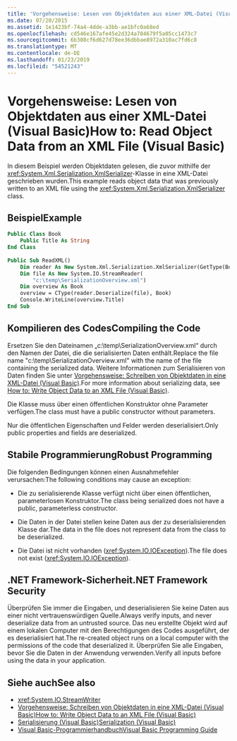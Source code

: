 ```yaml
---
title: 'Vorgehensweise: Lesen von Objektdaten aus einer XML-Datei (Visual Basic)'
ms.date: 07/20/2015
ms.assetid: 1e1423bf-74a4-4dde-a3bb-ae1bfc0a68ed
ms.openlocfilehash: cd546e167afe45e2d324a784679f5a05cc1473c7
ms.sourcegitcommit: 6b308cf6d627d78ee36dbbae8972a310ac7fd6c8
ms.translationtype: MT
ms.contentlocale: de-DE
ms.lasthandoff: 01/23/2019
ms.locfileid: "54521243"
---
```

# <a name="how-to-read-object-data-from-an-xml-file-visual-basic"></a><span data-ttu-id="5f0e5-102">Vorgehensweise: Lesen von Objektdaten aus einer XML-Datei (Visual Basic)</span><span class="sxs-lookup"><span data-stu-id="5f0e5-102">How to: Read Object Data from an XML File (Visual Basic)</span></span>
<span data-ttu-id="5f0e5-103">In diesem Beispiel werden Objektdaten gelesen, die zuvor mithilfe der <xref:System.Xml.Serialization.XmlSerializer>-Klasse in eine XML-Datei geschrieben wurden.</span><span class="sxs-lookup"><span data-stu-id="5f0e5-103">This example reads object data that was previously written to an XML file using the <xref:System.Xml.Serialization.XmlSerializer> class.</span></span>  
  
## <a name="example"></a><span data-ttu-id="5f0e5-104">Beispiel</span><span class="sxs-lookup"><span data-stu-id="5f0e5-104">Example</span></span>  
  
```vb  
Public Class Book  
    Public Title As String  
End Class  
  
Public Sub ReadXML()  
    Dim reader As New System.Xml.Serialization.XmlSerializer(GetType(Book))  
    Dim file As New System.IO.StreamReader(  
        "c:\temp\SerializationOverview.xml")  
    Dim overview As Book  
    overview = CType(reader.Deserialize(file), Book)  
    Console.WriteLine(overview.Title)  
End Sub  
```  
  
## <a name="compiling-the-code"></a><span data-ttu-id="5f0e5-105">Kompilieren des Codes</span><span class="sxs-lookup"><span data-stu-id="5f0e5-105">Compiling the Code</span></span>  
 <span data-ttu-id="5f0e5-106">Ersetzen Sie den Dateinamen „c:\temp\SerializationOverview.xml“ durch den Namen der Datei, die die serialisierten Daten enthält.</span><span class="sxs-lookup"><span data-stu-id="5f0e5-106">Replace the file name "c:\temp\SerializationOverview.xml" with the name of the file containing the serialized data.</span></span> <span data-ttu-id="5f0e5-107">Weitere Informationen zum Serialisieren von Daten finden Sie unter [Vorgehensweise: Schreiben von Objektdaten in eine XML-Datei (Visual Basic)](../../../../visual-basic/programming-guide/concepts/serialization/how-to-write-object-data-to-an-xml-file.md).</span><span class="sxs-lookup"><span data-stu-id="5f0e5-107">For more information about serializing data, see [How to: Write Object Data to an XML File (Visual Basic)](../../../../visual-basic/programming-guide/concepts/serialization/how-to-write-object-data-to-an-xml-file.md).</span></span>  
  
 <span data-ttu-id="5f0e5-108">Die Klasse muss über einen öffentlichen Konstruktor ohne Parameter verfügen.</span><span class="sxs-lookup"><span data-stu-id="5f0e5-108">The class must have a public constructor without parameters.</span></span>  
  
 <span data-ttu-id="5f0e5-109">Nur die öffentlichen Eigenschaften und Felder werden deserialisiert.</span><span class="sxs-lookup"><span data-stu-id="5f0e5-109">Only public properties and fields are deserialized.</span></span>  
  
## <a name="robust-programming"></a><span data-ttu-id="5f0e5-110">Stabile Programmierung</span><span class="sxs-lookup"><span data-stu-id="5f0e5-110">Robust Programming</span></span>  
 <span data-ttu-id="5f0e5-111">Die folgenden Bedingungen können einen Ausnahmefehler verursachen:</span><span class="sxs-lookup"><span data-stu-id="5f0e5-111">The following conditions may cause an exception:</span></span>  
  
-   <span data-ttu-id="5f0e5-112">Die zu serialisierende Klasse verfügt nicht über einen öffentlichen, parameterlosen Konstruktor.</span><span class="sxs-lookup"><span data-stu-id="5f0e5-112">The class being serialized does not have a public, parameterless constructor.</span></span>  
  
-   <span data-ttu-id="5f0e5-113">Die Daten in der Datei stellen keine Daten aus der zu deserialisierenden Klasse dar.</span><span class="sxs-lookup"><span data-stu-id="5f0e5-113">The data in the file does not represent data from the class to be deserialized.</span></span>  
  
-   <span data-ttu-id="5f0e5-114">Die Datei ist nicht vorhanden (<xref:System.IO.IOException>).</span><span class="sxs-lookup"><span data-stu-id="5f0e5-114">The file does not exist (<xref:System.IO.IOException>).</span></span>  
  
## <a name="net-framework-security"></a><span data-ttu-id="5f0e5-115">.NET Framework-Sicherheit</span><span class="sxs-lookup"><span data-stu-id="5f0e5-115">.NET Framework Security</span></span>  
 <span data-ttu-id="5f0e5-116">Überprüfen Sie immer die Eingaben, und deserialisieren Sie keine Daten aus einer nicht vertrauenswürdigen Quelle.</span><span class="sxs-lookup"><span data-stu-id="5f0e5-116">Always verify inputs, and never deserialize data from an untrusted source.</span></span> <span data-ttu-id="5f0e5-117">Das neu erstellte Objekt wird auf einem lokalen Computer mit den Berechtigungen des Codes ausgeführt, der es deserialisiert hat.</span><span class="sxs-lookup"><span data-stu-id="5f0e5-117">The re-created object runs on a local computer with the permissions of the code that deserialized it.</span></span> <span data-ttu-id="5f0e5-118">Überprüfen Sie alle Eingaben, bevor Sie die Daten in der Anwendung verwenden.</span><span class="sxs-lookup"><span data-stu-id="5f0e5-118">Verify all inputs before using the data in your application.</span></span>  
  
## <a name="see-also"></a><span data-ttu-id="5f0e5-119">Siehe auch</span><span class="sxs-lookup"><span data-stu-id="5f0e5-119">See also</span></span>
- <xref:System.IO.StreamWriter>
- [<span data-ttu-id="5f0e5-120">Vorgehensweise: Schreiben von Objektdaten in eine XML-Datei (Visual Basic)</span><span class="sxs-lookup"><span data-stu-id="5f0e5-120">How to: Write Object Data to an XML File (Visual Basic)</span></span>](../../../../visual-basic/programming-guide/concepts/serialization/how-to-write-object-data-to-an-xml-file.md)
- [<span data-ttu-id="5f0e5-121">Serialisierung (Visual Basic)</span><span class="sxs-lookup"><span data-stu-id="5f0e5-121">Serialization (Visual Basic)</span></span>](../../../../visual-basic/programming-guide/concepts/serialization/index.md)
- [<span data-ttu-id="5f0e5-122">Visual Basic-Programmierhandbuch</span><span class="sxs-lookup"><span data-stu-id="5f0e5-122">Visual Basic Programming Guide</span></span>](../../../../visual-basic/programming-guide/index.md)
